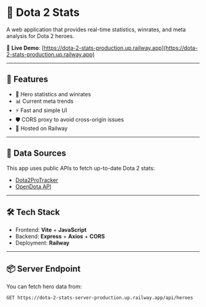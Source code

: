 # 🎯 Dota 2 Stats

A web application that provides real-time statistics, winrates, and meta analysis for Dota 2 heroes.

🔗 **Live Demo**: [https://dota-2-stats-production.up.railway.app](https://dota-2-stats-production.up.railway.app)

---

## 📌 Features

- 🦸 Hero statistics and winrates
- 📊 Current meta trends
- ⚡ Fast and simple UI
- 🛡️ CORS proxy to avoid cross-origin issues
- 🚀 Hosted on Railway

---

## 🧠 Data Sources

This app uses public APIs to fetch up-to-date Dota 2 stats:

- [Dota2ProTracker](https://dota2protracker.com/)
- [OpenDota API](https://docs.opendota.com/)

---

## 🛠 Tech Stack

- Frontend: **Vite** + **JavaScript**
- Backend: **Express** + **Axios** + **CORS**
- Deployment: **Railway**

---

## 📦 Server Endpoint

You can fetch hero data from:

```bash
GET https://dota-2-stats-server-production.up.railway.app/api/heroes
